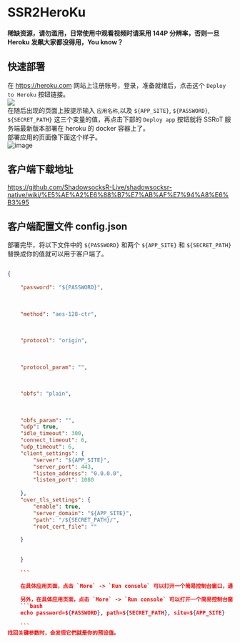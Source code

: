 # SSR2HeroKu      
**稀缺资源，请勿滥用，日常使用中观看视频时请采用 144P 分辨率，否则一旦 Heroku 发飙大家都没得用，You know？**      
## 快速部署      
在 https://heroku.com 网站上注册账号，登录，准备就绪后，点击这个 `Deploy to Heroku` 按钮链接。     
[![](https://user-images.githubusercontent.com/30760636/96996783-0da82100-1563-11eb-9af1-3ecd0a83420b.png)](https://heroku.com/deploy?template=https://github.com/catpetr90/ssr2heroku/tree/main)     
在随后出现的页面上按提示输入 `应用名称`,以及 `${APP_SITE}`, `${PASSWORD}`, `${SECRET_PATH}` 这三个变量的值，再点击下部的 `Deploy app` 按钮就将 SSRoT 服务端最新版本部署在 heroku 的 docker 容器上了。      
部署应用的页面像下面这个样子。      
![image](https://user-images.githubusercontent.com/30760636/96831486-bffebc00-146f-11eb-852e-9705b5866eb1.png)     
## 客户端下载地址      
https://github.com/ShadowsocksR-Live/shadowsocksr-native/wiki/%E5%AE%A2%E6%88%B7%E7%AB%AF%E7%94%A8%E6%B3%95      
## 客户端配置文件 config.json      
部署完毕，将以下文件中的 `${PASSWORD}` 和两个 `${APP_SITE}` 和 `${SECRET_PATH}` 替换成你的值就可以用于客户端了。 
      
```json 
      
{
      
    "password": "${PASSWORD}",
  
  
      
    "method": "aes-128-ctr",
  
  
      
    "protocol": "origin",
  
  
      
    "protocol_param": "",
  
  
      
    "obfs": "plain",
  
  
      
    "obfs_param": "",  
    "udp": true,  
    "idle_timeout": 300,  
    "connect_timeout": 6,  
    "udp_timeout": 6,  
    "client_settings": { 
        "server": "${APP_SITE}",
        "server_port": 443,
        "listen_address": "0.0.0.0",
        "listen_port": 1080
      
    },    
    "over_tls_settings": {  
        "enable": true,
        "server_domain": "${APP_SITE}",
        "path": "/${SECRET_PATH}/",  
        "root_cert_file": ""
    
    }
  
      
    }
      
    ```
  
    在具体应用页面，点击 `More` -> `Run console` 可以打开一个简易控制台窗口，通过该窗口输入命令
   
    另外，在具体应用页面，点击 `More` -> `Run console` 可以打开一个简易控制台窗口，通过该窗口输入命令    
    ```bash
    echo password=${PASSWORD}, path=${SECRET_PATH}, site=${APP_SITE}
      
    ```
找回关键参数时，会发现它們就是你的预设值。
